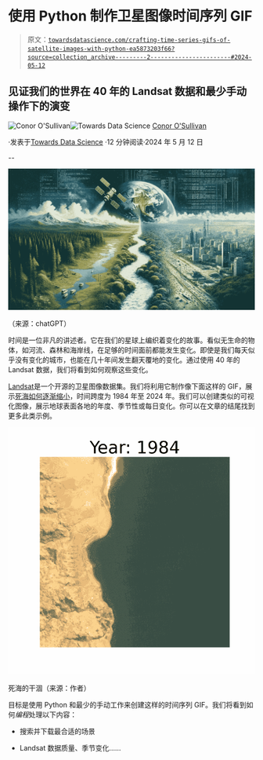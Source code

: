 # 使用 Python 制作卫星图像时间序列 GIF

> 原文：[`towardsdatascience.com/crafting-time-series-gifs-of-satellite-images-with-python-ea5873203f66?source=collection_archive---------2-----------------------#2024-05-12`](https://towardsdatascience.com/crafting-time-series-gifs-of-satellite-images-with-python-ea5873203f66?source=collection_archive---------2-----------------------#2024-05-12)

## 见证我们的世界在 40 年的 Landsat 数据和最少手动操作下的演变

[](https://conorosullyds.medium.com/?source=post_page---byline--ea5873203f66--------------------------------)![Conor O'Sullivan](https://conorosullyds.medium.com/?source=post_page---byline--ea5873203f66--------------------------------)[](https://towardsdatascience.com/?source=post_page---byline--ea5873203f66--------------------------------)![Towards Data Science](https://towardsdatascience.com/?source=post_page---byline--ea5873203f66--------------------------------) [Conor O'Sullivan](https://conorosullyds.medium.com/?source=post_page---byline--ea5873203f66--------------------------------)

·发表于[Towards Data Science](https://towardsdatascience.com/?source=post_page---byline--ea5873203f66--------------------------------) ·12 分钟阅读·2024 年 5 月 12 日

--

![](img/ca56f9eb205fa86fed7a5bc7c35f66f6.png)

（来源：chatGPT）

时间是一位非凡的讲述者。它在我们的星球上编织着变化的故事。看似无生命的物体，如河流、森林和海岸线，在足够的时间面前都能发生变化。即使是我们每天似乎没有变化的城市，也能在几十年间发生翻天覆地的变化。通过使用 40 年的 Landsat 数据，我们将看到如何观察这些变化。

[Landsat](https://landsat.gsfc.nasa.gov/satellites/timeline/)是一个开源的卫星图像数据集。我们将利用它制作像下面这样的 GIF，展示[死海如何逐渐缩小](https://www.smithsonianmag.com/science-nature/the-dying-of-the-dead-sea-70079351/#:~:text=The%20Dead%20Sea%20is%20shrinking,earth%20above%20collapses%20without%20warning.)，时间跨度为 1984 年至 2024 年。我们可以创建类似的可视化图像，展示地球表面各地的年度、季节性或每日变化。你可以在文章的结尾找到更多此类示例。

![](img/38b4b13048dc307ca84edcf847205920.png)

死海的干涸（来源：作者）

目标是使用 Python 和最少的手动工作来创建这样的时间序列 GIF。我们将看到如何*编程*处理以下内容：

+   搜索并下载最合适的场景

+   Landsat 数据质量、季节变化……
